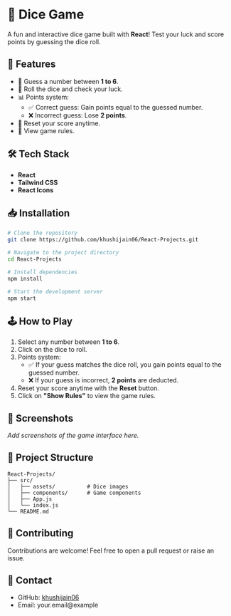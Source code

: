 # 🎲 Dice Game

A fun and interactive dice game built with **React**! Test your luck and score points by guessing the dice roll.

## 🚀 Features
- 🎯 Guess a number between **1 to 6**.
- 🎲 Roll the dice and check your luck.
- 📊 Points system:
  - ✅ Correct guess: Gain points equal to the guessed number.
  - ❌ Incorrect guess: Lose **2 points**.
- 📌 Reset your score anytime.
- 📖 View game rules.

## 🛠️ Tech Stack
- **React**
- **Tailwind CSS**
- **React Icons**

## 📥 Installation
```bash
# Clone the repository
git clone https://github.com/khushijain06/React-Projects.git

# Navigate to the project directory
cd React-Projects

# Install dependencies
npm install

# Start the development server
npm start
```

## 🕹️ How to Play
1. Select any number between **1 to 6**.
2. Click on the dice to roll.
3. Points system:
   - ✅ If your guess matches the dice roll, you gain points equal to the guessed number.
   - ❌ If your guess is incorrect, **2 points** are deducted.
4. Reset your score anytime with the **Reset** button.
5. Click on **"Show Rules"** to view the game rules.

## 📸 Screenshots
_Add screenshots of the game interface here._

## 📌 Project Structure
```
React-Projects/
├── src/
│   ├── assets/          # Dice images
│   ├── components/      # Game components
│   ├── App.js
│   └── index.js
└── README.md
```

## 💬 Contributing
Contributions are welcome! Feel free to open a pull request or raise an issue.

## 📧 Contact
- GitHub: [khushijain06](https://github.com/khushijain06)
- Email: your.email@example
